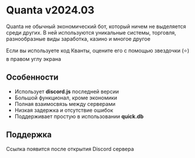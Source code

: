 # </samp>Quanta</samp> v2024.03
Quanta не обычный экономический бот, который ничем не выделяется среди других. В ней используются уникальные системы, торговля, разнообразные виды заработка, казино и многое другое

Если вы используете код Кванты, оцените его с помощью звездочки (⭐) в правом углу экрана

## Особенности
- Использует **discord.js** последней версии
- Большой функционал, кроме экономики
- Полная взаимосвязь между серверами
- Низкая задержка и отсутствие ошибок
- Поддерживает простую в использовании **quick.db**

## Поддержка
Ссылка появится после открытия Discord сервера